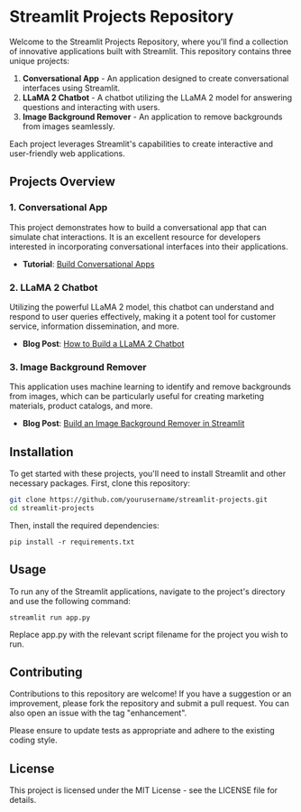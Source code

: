 # Streamlit Projects Repository

Welcome to the Streamlit Projects Repository, where you'll find a collection of innovative applications built with Streamlit. This repository contains three unique projects:

1. **Conversational App** - An application designed to create conversational interfaces using Streamlit.
2. **LLaMA 2 Chatbot** - A chatbot utilizing the LLaMA 2 model for answering questions and interacting with users.
3. **Image Background Remover** - An application to remove backgrounds from images seamlessly.

Each project leverages Streamlit's capabilities to create interactive and user-friendly web applications.

## Projects Overview

### 1. Conversational App
This project demonstrates how to build a conversational app that can simulate chat interactions. It is an excellent resource for developers interested in incorporating conversational interfaces into their applications.
- **Tutorial**: [Build Conversational Apps](https://docs.streamlit.io/develop/tutorials/llms/build-conversational-apps)

### 2. LLaMA 2 Chatbot
Utilizing the powerful LLaMA 2 model, this chatbot can understand and respond to user queries effectively, making it a potent tool for customer service, information dissemination, and more.
- **Blog Post**: [How to Build a LLaMA 2 Chatbot](https://blog.streamlit.io/how-to-build-a-llama-2-chatbot/)

### 3. Image Background Remover
This application uses machine learning to identify and remove backgrounds from images, which can be particularly useful for creating marketing materials, product catalogs, and more.
- **Blog Post**: [Build an Image Background Remover in Streamlit](https://blog.streamlit.io/build-an-image-background-remover-in-streamlit/)

## Installation

To get started with these projects, you'll need to install Streamlit and other necessary packages. First, clone this repository:

```bash
git clone https://github.com/yourusername/streamlit-projects.git
cd streamlit-projects
```

Then, install the required dependencies:

```
pip install -r requirements.txt
```

## Usage
To run any of the Streamlit applications, navigate to the project's directory and use the following command:
```
streamlit run app.py
```

Replace app.py with the relevant script filename for the project you wish to run.

## Contributing
Contributions to this repository are welcome! If you have a suggestion or an improvement, please fork the repository and submit a pull request. You can also open an issue with the tag "enhancement".

Please ensure to update tests as appropriate and adhere to the existing coding style.

## License
This project is licensed under the MIT License - see the LICENSE file for details.
